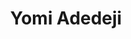 ---
title: Yomi Adedeji
featured_image: /uploads/headers/leadership-header-adj.png
image_description: Black and white collage of business executives
name: Yomi Adedeji
designation: Chief Executive Officer
profile: executive
position: 1
image: /uploads/leadership/yomi.png
summary: |-
    Lorem ipsum is placeholder text commonly used in the graphic,  print, and publishing industries for previewing layouts and visual mockups
detail: |-
    Yomi Adedeji co-founded Softcom Limited in 2007. Since the company’s formation, Yomi has held several positions including those of the managing partner, CEO, and Head-IT. Yomi is a tech enthusiast which emphasizes his commitment to building a solutions company focused on connecting people, businesses, and communities in Africa using technology. Under his leadership, Softcom has pioneered some of Africa’s largest technology-focused deployments in addressing various problems for leading telecoms, consumer goods, financial, retail and governmental organizations. Yomi received a B.Sc from Covenant University in 2007, and is an Alumnus of the Stanford University SEED Program. 
---